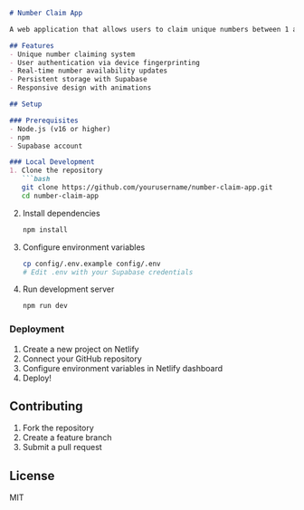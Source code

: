 ```markdown
# Number Claim App

A web application that allows users to claim unique numbers between 1 and 6.

## Features
- Unique number claiming system
- User authentication via device fingerprinting
- Real-time number availability updates
- Persistent storage with Supabase
- Responsive design with animations

## Setup

### Prerequisites
- Node.js (v16 or higher)
- npm
- Supabase account

### Local Development
1. Clone the repository
   ```bash
   git clone https://github.com/yourusername/number-claim-app.git
   cd number-claim-app
   ```

2. Install dependencies
   ```bash
   npm install
   ```

3. Configure environment variables
   ```bash
   cp config/.env.example config/.env
   # Edit .env with your Supabase credentials
   ```

4. Run development server
   ```bash
   npm run dev
   ```

### Deployment
1. Create a new project on Netlify
2. Connect your GitHub repository
3. Configure environment variables in Netlify dashboard
4. Deploy!

## Contributing
1. Fork the repository
2. Create a feature branch
3. Submit a pull request

## License
MIT
```